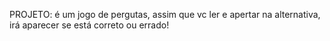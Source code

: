 PROJETO: é um jogo de pergutas, assim que vc ler e apertar na alternativa, irá aparecer se está correto ou errado!
